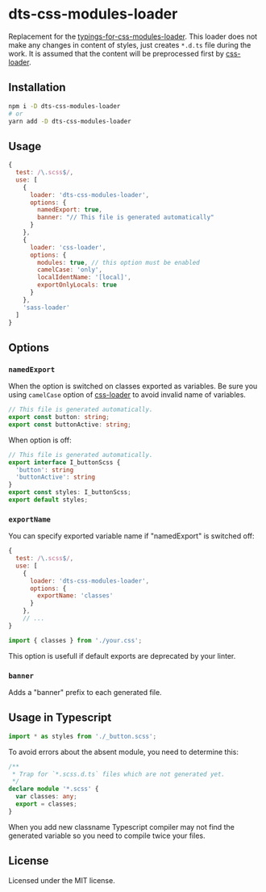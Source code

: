 # dts-css-modules-loader
Replacement for the [typings-for-css-modules-loader](https://github.com/Jimdo/typings-for-css-modules-loader). This loader does not make any changes in content of styles, just creates `*.d.ts` file during the work. It is assumed that the content will be preprocessed first by [css-loader](https://github.com/webpack-contrib/css-loader).

## Installation
```bash
npm i -D dts-css-modules-loader
# or
yarn add -D dts-css-modules-loader
```

## Usage
```js
{
  test: /\.scss$/,
  use: [
    {
      loader: 'dts-css-modules-loader',
      options: {
        namedExport: true,
        banner: "// This file is generated automatically"
      }
    },
    {
      loader: 'css-loader',
      options: {
        modules: true, // this option must be enabled
        camelCase: 'only',
        localIdentName: '[local]',
        exportOnlyLocals: true
      }
    },
    'sass-loader'
  ]
}
```

## Options
### `namedExport`
When the option is switched on classes exported as variables. Be sure you using `camelCase` option of [css-loader](https://github.com/webpack-contrib/css-loader) to avoid invalid name of variables.

```ts
// This file is generated automatically.
export const button: string;
export const buttonActive: string;
```

When option is off:
```ts
// This file is generated automatically.
export interface I_buttonScss {
  'button': string
  'buttonActive': string
}
export const styles: I_buttonScss;
export default styles;
```

### `exportName`

You can specify exported variable name if "namedExport" is switched off:
```js
{
  test: /\.scss$/,
  use: [
    {
      loader: 'dts-css-modules-loader',
      options: {
        exportName: 'classes'
      }
    },
    // ...
}
```
```ts
import { classes } from './your.css';
```
This option is usefull if default exports are deprecated by your linter.

### `banner`
Adds a "banner" prefix to each generated file.

## Usage in Typescript
```ts
import * as styles from './_button.scss';
```

To avoid errors about the absent module, you need to determine this:
```ts
/**
 * Trap for `*.scss.d.ts` files which are not generated yet.
 */
declare module '*.scss' {
  var classes: any;
  export = classes;
}
```
When you add new classname Typescript compiler may not find the generated variable so you need to compile twice your files.

## License
Licensed under the MIT license.

